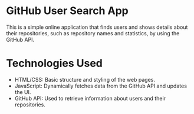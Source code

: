 # GitHub User Search App
This is a simple online application that finds users and shows details about their repositories, such as repository names and statistics, by using the GitHub API. 
# Technologies Used
- HTML/CSS: Basic structure and styling of the web pages.
- JavaScript: Dynamically fetches data from the GitHub API and updates the UI.
- GitHub API: Used to retrieve information about users and their repositories.
